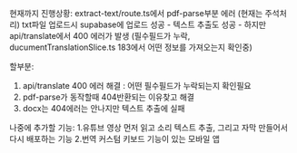 현재까지 진행상황:
extract-text/route.ts에서 pdf-parse부분 에러 (현재는 주석처리)
txt파일 업로드시 supabase에 업로드 성공 - 텍스트 추출도 성공 - 하지만 api/translate에서 400 에러가 발생 (필수필드가 누락, ducumentTranslationSlice.ts 183에서 어떤 정보를 가져오는지 확인중)

할부분:
1. api/translate 400 에러 해결 : 어떤 필수필드가 누락되는지 확인필요
2. pdf-parse가 동작할때 404반환되는 이유찾고 해결
3. docx는 404에러는 안나지만 텍스트 추출에 실패

나중에 추가할 기능:
1.유튜브 영상 먼저 읽고 소리 텍스트 추출, 그리고 자막 만들어서 다시 배포하는 기능
2.번역 커스텀 키보드 기능이 있는 모바일 앱
